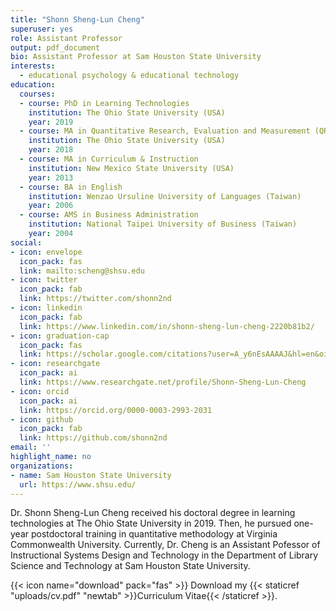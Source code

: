 ```yaml
---
title: "Shonn Sheng-Lun Cheng"
superuser: yes
role: Assistant Professor
output: pdf_document
bio: Assistant Professor at Sam Houston State University
interests: 
  - educational psychology & educational technology
education:
  courses:
  - course: PhD in Learning Technologies
    institution: The Ohio State University (USA)
    year: 2019
  - course: MA in Quantitative Research, Evaluation and Measurement (QREM)
    institution: The Ohio State University (USA)
    year: 2018
  - course: MA in Curriculum & Instruction
    institution: New Mexico State University (USA)
    year: 2013
  - course: BA in English
    institution: Wenzao Ursuline University of Languages (Taiwan)
    year: 2006
  - course: AMS in Business Administration
    institution: National Taipei University of Business (Taiwan)
    year: 2004
social:
- icon: envelope
  icon_pack: fas
  link: mailto:scheng@shsu.edu
- icon: twitter
  icon_pack: fab
  link: https://twitter.com/shonn2nd
- icon: linkedin
  icon_pack: fab
  link: https://www.linkedin.com/in/shonn-sheng-lun-cheng-2220b81b2/
- icon: graduation-cap
  icon_pack: fas
  link: https://scholar.google.com/citations?user=A_y6nEsAAAAJ&hl=en&oi=ao
- icon: researchgate
  icon_pack: ai
  link: https://www.researchgate.net/profile/Shonn-Sheng-Lun-Cheng
- icon: orcid
  icon_pack: ai
  link: https://orcid.org/0000-0003-2993-2031
- icon: github
  icon_pack: fab
  link: https://github.com/shonn2nd
email: ''
highlight_name: no
organizations:
- name: Sam Houston State University
  url: https://www.shsu.edu/
---
```


Dr. Shonn Sheng-Lun Cheng received his doctoral degree in learning technologies at The Ohio State University in 2019. Then, he pursued one-year postdoctoral training in quantitative methodology at Virginia Commonwealth University. Currently, Dr. Cheng is an Assistant Pofessor of Instructional Systems Design and Technology in the Department of Library Science and Technology at Sam Houston State University.

{{< icon name="download" pack="fas" >}} Download my {{< staticref "uploads/cv.pdf" "newtab" >}}Curriculum Vitae{{< /staticref >}}.
